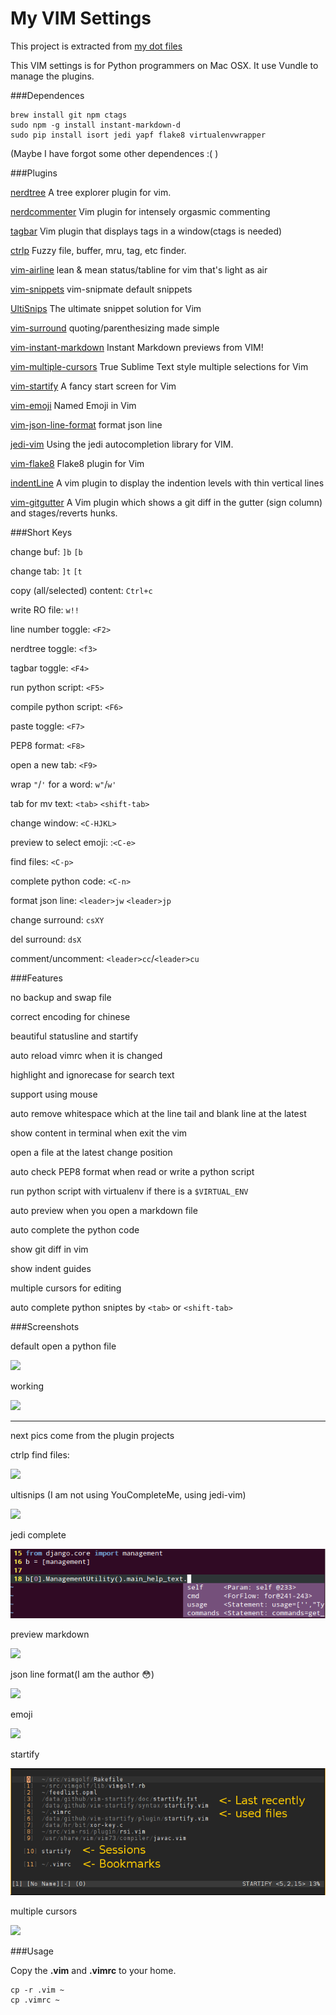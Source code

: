 My VIM Settings
===============
This project is extracted from [my dot files](https://github.com/axiaoxin/mac-dotfiles)

This VIM settings is for Python programmers on Mac OSX. It use Vundle to manage the plugins.


###Dependences

    brew install git npm ctags
    sudo npm -g install instant-markdown-d
    sudo pip install isort jedi yapf flake8 virtualenvwrapper

(Maybe I have forgot some other dependences :( )

###Plugins

[nerdtree](https://github.com/scrooloose/nerdtree) A tree explorer plugin for vim.

[nerdcommenter](https://github.com/scrooloose/nerdcommenter) Vim plugin for intensely orgasmic commenting

[tagbar](https://github.com/majutsushi/tagbar) Vim plugin that displays tags in a window(ctags is needed)

[ctrlp](https://github.com/kien/ctrlp.vim) Fuzzy file, buffer, mru, tag, etc finder.

[vim-airline](https://github.com/bling/vim-airline) lean & mean status/tabline for vim that's light as air

[vim-snippets](https://github.com/honza/vim-snippets) vim-snipmate default snippets

[UltiSnips](https://github.com/SirVer/ultisnips) The ultimate snippet solution for Vim

[vim-surround](https://github.com/tpope/vim-surround) quoting/parenthesizing made simple

[vim-instant-markdown](https://github.com/suan/vim-instant-markdown) Instant Markdown previews from VIM!

[vim-multiple-cursors](https://github.com/terryma/vim-multiple-cursors) True Sublime Text style multiple selections for Vim

[vim-startify](https://github.com/mhinz/vim-startify) A fancy start screen for Vim

[vim-emoji](https://github.com/junegunn/vim-emoji) Named Emoji in Vim

[vim-json-line-format](https://github.com/axiaoxin/vim-json-line-format) format json line

[jedi-vim](https://github.com/davidhalter/jedi-vim) Using the jedi autocompletion library for VIM.

[vim-flake8](https://github.com/nvie/vim-flake8) Flake8 plugin for Vim

[indentLine](https://github.com/Yggdroot/indentLine) A vim plugin to display the indention levels with thin vertical lines

[vim-gitgutter](https://github.com/airblade/vim-gitgutter) A Vim plugin which shows a git diff in the gutter (sign column) and stages/reverts hunks.

###Short Keys

change buf: `]b` `[b`

change tab: `]t` `[t`

copy (all/selected) content: `Ctrl+c`

write RO file: `w!!`

line number toggle: `<F2>`

nerdtree toggle: `<f3>`

tagbar toggle: `<F4>`

run python script: `<F5>`

compile python script: `<F6>`

paste toggle: `<F7>`

PEP8 format: `<F8>`

open a new tab: `<F9>`

wrap `"`/`'` for a word: `w"`/`w'`

tab for mv text: `<tab>` `<shift-tab>`

change window: `<C-HJKL>`

preview to select emoji: :`<C-e>`

find files: `<C-p>`

complete python code: `<C-n>`

format json line: `<leader>jw` `<leader>jp`

change surround: `csXY`

del surround: `dsX`

comment/uncomment: `<leader>cc`/`<leader>cu`


###Features

no backup and swap file

correct encoding for chinese

beautiful statusline and startify

auto reload vimrc when it is changed

highlight and ignorecase for search text

support using mouse

auto remove whitespace which at the line tail and blank line at the latest

show content in terminal when exit the vim

open a file at the latest change position

auto check PEP8 format when read or write a python script

run python script with virtualenv if there is a `$VIRTUAL_ENV`

auto preview when you open a markdown file

auto complete the python code

show git diff in vim

show indent guides

multiple cursors for editing

auto complete python sniptes by `<tab>` or `<shift-tab>`


###Screenshots

default open a python file

![](https://raw.githubusercontent.com/axiaoxin/vim-settings/master/screenshots/1.png)

working

![](https://raw.githubusercontent.com/axiaoxin/vim-settings/master/screenshots/2.png)

--------------

next pics come from the plugin projects

ctrlp find files:

![](https://camo.githubusercontent.com/0a0b4c0d24a44d381cbad420ecb285abc2aaa4cb/687474703a2f2f692e696d6775722e636f6d2f7949796e722e706e67)

ultisnips (I am not using YouCompleteMe, using jedi-vim)

![](https://camo.githubusercontent.com/296aecf30e1607233814196db6bd3f5f47e70c73/68747470733a2f2f7261772e6769746875622e636f6d2f5369725665722f756c7469736e6970732f6d61737465722f646f632f64656d6f2e676966)

jedi complete

![](https://github.com/davidhalter/jedi/raw/master/docs/_screenshots/screenshot_complete.png)

preview markdown

![](https://camo.githubusercontent.com/6e7dc465d334c2f962ad8c8bfee654d0e8da24ff/687474703a2f2f646c2e64726f70626f782e636f6d2f752f32383935363236372f696e7374616e742d6d61726b646f776e2d64656d6f5f7468756d622e676966)

json line format(I am the author :flushed:)

![](https://github.com/axiaoxin/vim-json-line-format/raw/master/pic.gif)

emoji

![](https://camo.githubusercontent.com/c2c6add271b0719215f2cac78e6a777f83184bed/68747470733a2f2f7261772e6769746875622e636f6d2f6a756e6567756e6e2f692f6d61737465722f656d6f6a692d636f6d706c6574652e676966)

startify

![](https://raw.githubusercontent.com/mhinz/vim-startify/102aa438b2d2a88e2b4e331d8ff5320eed52f0c4/startify.png)

multiple cursors

![](https://github.com/terryma/vim-multiple-cursors/raw/master/assets/example1.gif?raw=true)

###Usage

Copy the **.vim** and **.vimrc** to your home.

    cp -r .vim ~
    cp .vimrc ~
